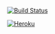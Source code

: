 [![Build Status](https://travis-ci.org/pheiselmann/genehack.svg?branch=master)](https://travis-ci.org/pheiselmann/genehack)

[![Heroku](https://heroku-badge.herokuapp.com/?app=heroku-badge)](https://rocky-basin-59938.herokuapp.com/)